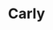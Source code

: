 ---
title: Carly
date: 
draft: false

# descripcion
description : Pulsera de plata 925 y microcubic

materials: Plata 925

color: Plateado

dimensions: 20cm largo

code: 03-21-0507

type: "Pulseras"

categories: []

price: $5.650,00

# Images
# first image will be shown in the product page
images:
  # - image: "images/path_to_image"
  # La ubicacion de las imagenes es imagenes/Pulseras/Pulseras.Microcubic/03-21-0507-carly
  - image: "./images/pulseras/microcubic/03-21-0507.JPG"
---